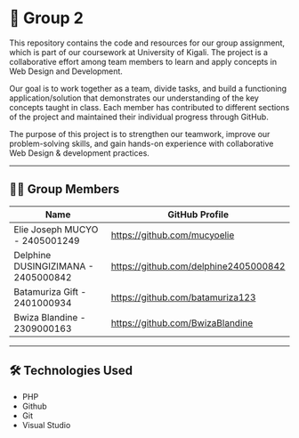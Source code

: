 # 📘 Group 2

This repository contains the code and resources for our group assignment, which is part of our coursework at University of Kigali. The project is a collaborative effort among team members to learn and apply concepts in Web Design and Development.

Our goal is to work together as a team, divide tasks, and build a functioning application/solution that demonstrates our understanding of the key concepts taught in class. Each member has contributed to different sections of the project and maintained their individual progress through GitHub.

The purpose of this project is to strengthen our teamwork, improve our problem-solving skills, and gain hands-on experience with collaborative Web Design & development practices.

---

## 👨‍💻 Group Members

| Name              | GitHub Profile                                |
|-------------------|-----------------------------------------------|
| Elie Joseph MUCYO - 2405001249     |https://github.com/mucyoelie   |
| Delphine DUSINGIZIMANA - 2405000842    | https://github.com/delphine2405000842   |
| Batamuriza Gift -  2401000934     | https://github.com/batamuriza123    |
|  Bwiza Blandine - 2309000163    | https://github.com/BwizaBlandine    |

---

## 🛠️ Technologies Used

- PHP
- Github
- Git
- Visual Studio
